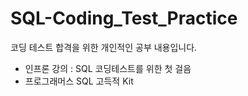 # SQL-Coding_Test_Practice

코딩 테스트 합격을 위한 개인적인 공부 내용입니다.

- 인프론 강의 : SQL 코딩테스트를 위한 첫 걸음
- 프로그래머스 SQL 고득적 Kit